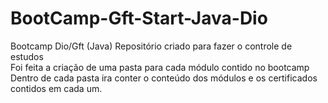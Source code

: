 # BootCamp-Gft-Start-Java-Dio
Bootcamp Dio/Gft (Java) 
Repositório criado para fazer o controle de estudos  
Foi feita a criação de uma pasta para cada módulo contido no bootcamp 
Dentro de cada pasta ira conter o conteúdo dos módulos e os certificados contidos em cada um.
